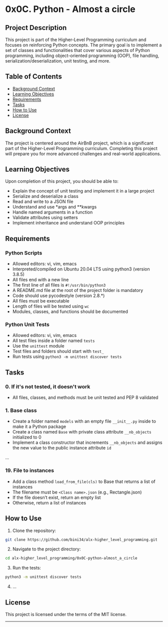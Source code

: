 
# 0x0C. Python - Almost a circle

## Project Description

This project is part of the Higher-Level Programming curriculum and focuses on reinforcing Python concepts. The primary goal is to implement a set of classes and functionalities that cover various aspects of Python programming, including object-oriented programming (OOP), file handling, serialization/deserialization, unit testing, and more.

## Table of Contents

- [Background Context](#background-context)
- [Learning Objectives](#learning-objectives)
- [Requirements](#requirements)
- [Tasks](#tasks)
- [How to Use](#how-to-use)
- [License](#license)

## Background Context

The project is centered around the AirBnB project, which is a significant part of the Higher-Level Programming curriculum. Completing this project will prepare you for more advanced challenges and real-world applications.

## Learning Objectives

Upon completion of this project, you should be able to:

- Explain the concept of unit testing and implement it in a large project
- Serialize and deserialize a class
- Read and write to a JSON file
- Understand and use *args and **kwargs
- Handle named arguments in a function
- Validate attributes using setters
- Implement inheritance and understand OOP principles

## Requirements

### Python Scripts

- Allowed editors: vi, vim, emacs
- Interpreted/compiled on Ubuntu 20.04 LTS using python3 (version 3.8.5)
- All files end with a new line
- The first line of all files is `#!/usr/bin/python3`
- A README.md file at the root of the project folder is mandatory
- Code should use pycodestyle (version 2.8.*)
- All files must be executable
- Length of files will be tested using `wc`
- Modules, classes, and functions should be documented

### Python Unit Tests

- Allowed editors: vi, vim, emacs
- All test files inside a folder named `tests`
- Use the `unittest` module
- Test files and folders should start with `test_`
- Run tests using `python3 -m unittest discover tests`

## Tasks

### 0. If it's not tested, it doesn't work
- All files, classes, and methods must be unit tested and PEP 8 validated

### 1. Base class
- Create a folder named `models` with an empty file `__init__.py` inside to make it a Python package
- Create a class named `Base` with private class attribute `__nb_objects` initialized to 0
- Implement a class constructor that increments `__nb_objects` and assigns the new value to the public instance attribute `id`

...

### 19. File to instances
- Add a class method `load_from_file(cls)` to Base that returns a list of instances
- The filename must be `<Class name>.json` (e.g., Rectangle.json)
- If the file doesn’t exist, return an empty list
- Otherwise, return a list of instances

## How to Use

1. Clone the repository:

```bash
git clone https://github.com/bini34/alx-higher_level_programming.git
```

2. Navigate to the project directory:

```bash
cd alx-higher_level_programming/0x0C-python-almost_a_circle
```

3. Run the tests:

```bash
python3 -m unittest discover tests
```

4. ...

## License

This project is licensed under the terms of the MIT license.

---
